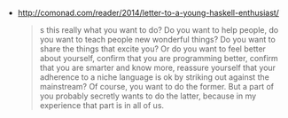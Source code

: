- http://comonad.com/reader/2014/letter-to-a-young-haskell-enthusiast/
    > s this really what you want to do? Do you want to help people, do you want
    > to teach people new wonderful things? Do you want to share the things that
    > excite you? Or do you want to feel better about yourself, confirm that you
    > are programming better, confirm that you are smarter and know more,
    > reassure yourself that your adherence to a niche language is ok by
    > striking out against the mainstream? Of course, you want to do the former.
    > But a part of you probably secretly wants to do the latter, because in my
    > experience that part is in all of us.
